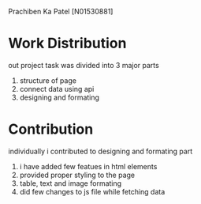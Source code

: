 Prachiben Ka Patel [N01530881]

# Work Distribution
out project task was divided into 3 major parts
1. structure of page
2. connect data using api
3. designing and formating


# Contribution

individually i contributed to designing and formating part

1. i have added few featues in html elements
2. provided proper styling to the page
3. table, text and image formating
4. did few changes to js file while fetching data